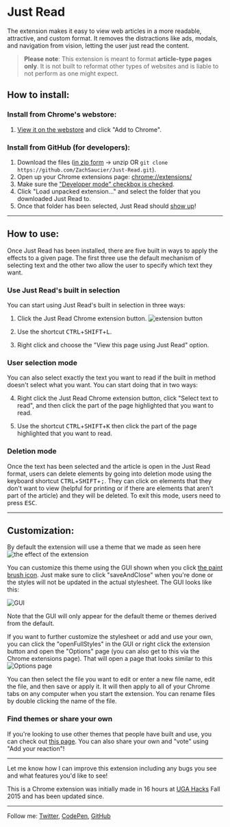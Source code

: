 Just Read
=========

 The extension makes it easy to view web articles in a more readable, attractive, and custom format. It removes the distractions like ads, modals, and navigation from vision, letting the user just read the content.

> **Please note**: This extension is meant to format **article-type pages only**. It is not built to reformat other types of websites and is liable to not perform as one might expect. 

## How to install:

### Install from Chrome's webstore:
1. [View it on the webstore](https://chrome.google.com/webstore/detail/just-read/dgmanlpmmkibanfdgjocnabmcaclkmod) and click "Add to Chrome".

### Install from GitHub (for developers):

1. Download the files ([in zip form](http://i.imgur.com/4WkK2CA.png) -> unzip OR `git clone https://github.com/ZachSaucier/Just-Read.git`). 
2. Open up your Chrome extensions page: [chrome://extensions/](chrome://extensions/)
3. Make sure the ["Developer mode" checkbox is checked](http://i.imgur.com/7lS7JgW.png). 
4. Click "Load unpacked extension..." and select the folder that you downloaded Just Read to.
5. Once that folder has been selected, Just Read should [show up](http://i.imgur.com/hwnoLZi.png)! 

___

## How to use: 

Once Just Read has been installed, there are five built in ways to apply the effects to a given page. The first three use the default mechanism of selecting text and the other two allow the user to specify which text they want.

### Use Just Read's built in selection

You can start using Just Read's built in selection in three ways:

1. Click the Just Read Chrome extension button. 
![extension button](http://i.imgur.com/aCOIuVV.png)

2. Use the shortcut <kbd>CTRL</kbd>+<kbd>SHIFT</kbd>+<kbd>L</kbd>.

3. Right click and choose the "View this page using Just Read" option.

### User selection mode

You can also select exactly the text you want to read if the built in method doesn't select what you want. You can start doing that in two ways:

4. Right click the Just Read Chrome extension button, click "Select text to read", and then click the part of the page highlighted that you want to read.

5. Use the shortcut <kbd>CTRL</kbd>+<kbd>SHIFT</kbd>+<kbd>K</kbd> then click the part of the page highlighted that you want to read.

### Deletion mode

Once the text has been selected and the article is open in the Just Read format, users can delete elements by going into deletion mode using the keyboard shortcut <kbd>CTRL</kbd>+<kbd>SHIFT</kbd>+<kbd>;</kbd>. They can click on elements that they don't want to view (helpful for printing or if there are elements that aren't part of the article) and they will be deleted. To exit this mode, users need to press <kbd>ESC</kbd>. 

___

## Customization:

By default the extension will use a theme that we made as seen here 
![the effect of the extension](http://i.imgur.com/gNEpBfG.png)

You can customize this theme using the GUI shown when you click [the paint brush icon](http://i.imgur.com/XW03mZW.png). Just make sure to click "saveAndClose" when you're done or the styles will not be updated in the actual stylesheet. The GUI looks like this:

![GUI](http://i.imgur.com/VxsDdnP.png)

Note that the GUI will only appear for the default theme or themes derived from the default.

If you want to further customize the stylesheet or add and use your own, you can click the "openFullStyles" in the GUI or right click the extension button and open the "Options" page (you can also get to this via the Chrome extensions page). That will open a page that looks similar to this 
![Options page](http://i.imgur.com/xXoUpEr.png)

You can then select the file you want to edit or enter a new file name, edit the file, and then save or apply it. It will then apply to all of your Chrome tabs on any computer when you start the extension. You can rename files by double clicking the name of the file.

### Find themes or share your own

If you're looking to use other themes that people have built and use, you can check out [this page](https://github.com/ZachSaucier/Just-Read/issues/4). You can also share your own and "vote" using "Add your reaction"!

___

Let me know how I can improve this extension including any bugs you see and what features you'd like to see!

This is a Chrome extension was initially made in 16 hours at [UGA Hacks](http://ugahacks.herokuapp.com/) Fall 2015 and has been updated since.

___

Follow me: [Twitter](http://www.twitter.com/ZachSaucier), [CodePen](http://codepen.io/Zeaklous), [GitHub](https://github.com/ZachSaucier)
